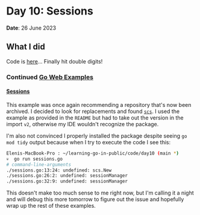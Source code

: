 # Day 10: Sessions

**Date**: 26 June 2023

## What I did

Code is [here]... Finally hit double digits!

### Continued [Go Web Examples]

#### [Sessions]

This example was once again recommending a repository that's now been archived.
I decided to look for replacements and found [`scs`]. I used the example as
provided in the `README` but had to take out the version in the import `v2`,
otherwise my IDE wouldn't recognize the package.

I'm also not convinced I properly installed the package despite seeing
`go mod tidy` output because when I try to execute the code I see this:

```bash
Elenis-MacBook-Pro : ~/learning-go-in-public/code/day10 (main *)
💀  go run sessions.go
# command-line-arguments
./sessions.go:13:24: undefined: scs.New
./sessions.go:26:2: undefined: sessionManager
./sessions.go:32:9: undefined: sessionManager
```

This doesn't make too much sense to me right now, but I'm calling it a night
and will debug this more tomorrow to figure out the issue and hopefully wrap up
the rest of these examples.

[here]: ../code/day10
[go web examples]: https://gowebexamples.com/
[sessions]: https://gowebexamples.com/sessions/
[`scs`]: https://github.com/alexedwards/scs
